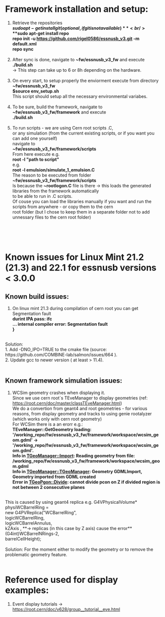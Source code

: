 # Framework installation and setup: <br/>
1. Retrieve the repositories <br/>
	**$sudo apt-get install git (optional, if git is not available)** <br/>
	**$sudo apt-get install repo** <br/>
	**repo init -u https://github.com/rigel0586/essnusb_v3.git -m default.xml** <br/>
	**repo sync** <br/>
	 <br/>
2. After sync is done, navigate to **~fw/essnusb_v3_fw** and execute **./build.sh** <br/>
	-> This step can take up to 6 or 8h depending on the hardware. <br/>
	 <br/>
3. On every start, to setup properly the enviorment execute from directory **~fw/essnusb_v3_fw** <br/>
	**$source env_setup.sh** <br/>
	This script should setup all the necessary environmental variabes. <br/>
	 <br/>
4. To be sure, build the framework, navigate to **~fw/essnusb_v3_fw/framework** and execute <br/>
	**./build.sh** <br/>
	 <br/>
5. To run scripts - we are using Cern root scripts .C, <br/>
	or any simulation (from the current existing scripts, or if you want you can add one yourself) <br/>
	navigate to <br/>
	**~fw/essnusb_v3_fw/framework/scripts** <br/>
	From here execute e.g.<br/>
	**root -l "path to script"** <br/>
	e.g. <br/>
	**root -l emulsion/simulate_1_emulsion.C**<br/>
	The reason to be executed from folder<br/>
	**~fw/essnusb_v3_fw/framework/scripts** <br/>
	Is because the **~rootlogon.C** file is there -> this loads the generated libraries from the framework automatically<br/>
	to be able to run in .C scripts. <br/>
	Of couse you can load the libraries manually if you want and run the scripts from anywhere - or copy them to the cern<br/>
	root folder (but I chose to keep them in a separate folder not to add unnessary files to the cern root folder) <br/>
	
<br/>
<br/>
<br/>

# Known issues for Linux Mint 21.2 (21.3) and 22.1 for essnusb versions < 3.0.0
## Known build issues: <br/>
1. On linux mint 21.3 during compilation of cern root you can get Segmentation fault <br/>
    **durint IPA pass: ifc**<br/>
    **... internal compiler error: Segmentation fault**<br/>
    **}**<br/>
<br/>
    Solution:<br/>
       1. Add -DNO_IPO=TRUE to the cmake file (source: https://github.com/COMBINE-lab/salmon/issues/664 ).<br/>
       2. Update gcc to newer version ( at least > 11.4).
<br/>
<br/>

## Known framework simulation issues: <br/>
1. WCSim geometry crashes when displaying it.<br/>
Since we use cern root`s TEveManager to display geometries (ref: https://root.cern/doc/master/classTEveManager.html)<br/>
We do a convertion from geant4 and root geometries - for various reasons, from display geometry and tracks to using genie rootalyzer (which works only with cern root geometry)<br/>
For WCSim there is a an erorr e.g.:<br/>
**TEveManager::GetGeometry  loading: '/working_repo/fw/essnusb_v3_fw/framework/workspace/wcsim_geom.gdml' -> '/working_repo/fw/essnusb_v3_fw/framework/workspace/wcsim_geom.gdml'.**<br/>
**Info in <TGeoManager::Import>: Reading geometry from file: /working_repo/fw/essnusb_v3_fw/framework/workspace/wcsim_geom.gdml**<br/>
**Info in <TGeoManager::TGeoManager>: Geometry GDMLImport, Geometry imported from GDML created**<br/>
**Error in <TGeoPgon::Divide>: cannot divide pcon on Z if divided region is not between 2 consecutive planes**<br/>
<br/>
This is caused by using geant4 replica e.g.
G4VPhysicalVolume* physiWCBarrelRing = <br/>
    new G4PVReplica("WCBarrelRing", <br/>
            logicWCBarrelRing,<br/>
            logicWCBarrelAnnulus,<br/>
            kZAxis , **-> replicas (in this case by Z axis) cause the error** <br/>
            (G4int)WCBarrelNRings-2,<br/>
            barrelCellHeight);<br/>
<br/>
Solution: For the moment either to modify the geometry or to remove the problematic geometry feature.<br/>

<br/>

# Reference used for display examples:<br/>
1. Event display tutorials -> https://root.cern/doc/v628/group__tutorial__eve.html <br/>




